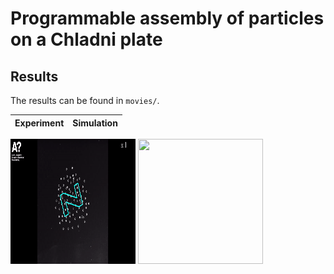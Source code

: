 # Programmable assembly of particles on a Chladni plate

## Results
The results can be found in `movies/`.

**Experiment** | **Simulation**
------ | ------
<img src="Extra/Experiment.gif" width="200" height="200"  />  <img src="Extra/Simulation.gif" width="200" height="200"  /> 




